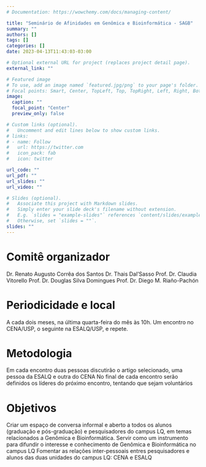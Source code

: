 ```yaml
---
# Documentation: https://wowchemy.com/docs/managing-content/

title: "Seminário de Afinidades em Genômica e Bioinformática - SAGB"
summary: ""
authors: []
tags: []
categories: []
date: 2023-04-13T11:43:03-03:00

# Optional external URL for project (replaces project detail page).
external_link: ""

# Featured image
# To use, add an image named `featured.jpg/png` to your page's folder.
# Focal points: Smart, Center, TopLeft, Top, TopRight, Left, Right, BottomLeft, Bottom, BottomRight.
image:
  caption: ""
  focal_point: "Center"
  preview_only: false

# Custom links (optional).
#   Uncomment and edit lines below to show custom links.
# links:
# - name: Follow
#   url: https://twitter.com
#   icon_pack: fab
#   icon: twitter

url_code: ""
url_pdf: ""
url_slides: ""
url_video: ""

# Slides (optional).
#   Associate this project with Markdown slides.
#   Simply enter your slide deck's filename without extension.
#   E.g. `slides = "example-slides"` references `content/slides/example-slides.md`.
#   Otherwise, set `slides = ""`.
slides: ""
---
```

# Comitê organizador
Dr. Renato Augusto Corrêa dos Santos
Dr. Thais Dal’Sasso
Prof. Dr. Claudia Vitorello
Prof. Dr. Douglas Silva Domingues
Prof. Dr. Diego M. Riaño-Pachón
# Periodicidade e local
A cada dois meses, na última quarta-feira do mês às 10h. Um encontro no CENA/USP, o seguinte na ESALQ/USP, e repete.
# Metodologia
Em cada encontro duas pessoas discutirão o artigo selecionado, uma pessoa da ESALQ e outra do CENA
No final de cada encontro serão definidos os líderes do próximo encontro, tentando que sejam voluntários 
# Objetivos
Criar um espaço de conversa informal e aberto a todos os alunos (graduação e pós-graduação) e pesquisadores do campus LQ, em temas relacionados a Genômica e Bioinformática.
Servir como um instrumento para difundir o interesse e conhecimento de Genômica e Bioinformática no campus LQ
Fomentar as relações inter-pessoais entres pesquisadores e alunos das duas unidades do campus LQ: CENA e ESALQ

